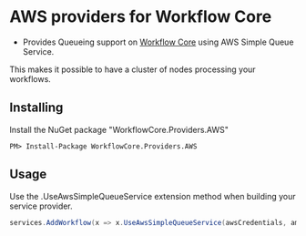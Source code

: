 # AWS providers for Workflow Core

* Provides Queueing support  on [Workflow Core](../../README.md) using AWS Simple Queue Service.

This makes it possible to have a cluster of nodes processing your workflows.

## Installing

Install the NuGet package "WorkflowCore.Providers.AWS"

```
PM> Install-Package WorkflowCore.Providers.AWS
```

## Usage

Use the .UseAwsSimpleQueueService extension method when building your service provider.

```C#
services.AddWorkflow(x => x.UseAwsSimpleQueueService(awsCredentials, amazonSQSConfig));
```